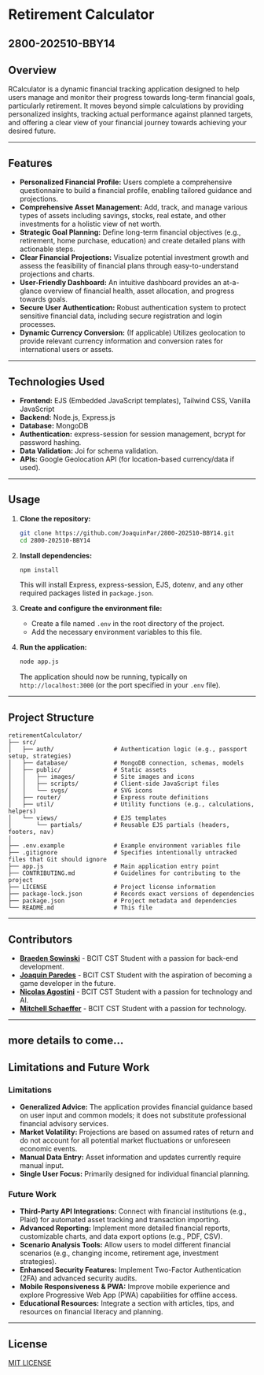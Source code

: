 # Retirement Calculator
## 2800-202510-BBY14

## Overview

RCalculator is a dynamic financial tracking application designed to help users manage and monitor their progress towards long-term financial goals, particularly retirement. It moves beyond simple calculations by providing personalized insights, tracking actual performance against planned targets, and offering a clear view of your financial journey towards achieving your desired future.

---

## Features

- **Personalized Financial Profile:** Users complete a comprehensive questionnaire to build a financial profile, enabling tailored guidance and projections.
- **Comprehensive Asset Management:** Add, track, and manage various types of assets including savings, stocks, real estate, and other investments for a holistic view of net worth.
- **Strategic Goal Planning:** Define long-term financial objectives (e.g., retirement, home purchase, education) and create detailed plans with actionable steps.
- **Clear Financial Projections:** Visualize potential investment growth and assess the feasibility of financial plans through easy-to-understand projections and charts.
- **User-Friendly Dashboard:** An intuitive dashboard provides an at-a-glance overview of financial health, asset allocation, and progress towards goals.
- **Secure User Authentication:** Robust authentication system to protect sensitive financial data, including secure registration and login processes.
- **Dynamic Currency Conversion:** (If applicable) Utilizes geolocation to provide relevant currency information and conversion rates for international users or assets.

---

## Technologies Used

- **Frontend:** EJS (Embedded JavaScript templates), Tailwind CSS, Vanilla JavaScript
- **Backend:** Node.js, Express.js
- **Database:** MongoDB
- **Authentication:** express-session for session management, bcrypt for password hashing.
- **Data Validation:** Joi for schema validation.
- **APIs:** Google Geolocation API (for location-based currency/data if used).

---

## Usage

1. **Clone the repository:**
   ```bash
   git clone https://github.com/JoaquinPar/2800-202510-BBY14.git
   cd 2800-202510-BBY14
   ```

2. **Install dependencies:**
   ```bash
   npm install
   ```
   This will install Express, express-session, EJS, dotenv, and any other required packages listed in `package.json`.

3. **Create and configure the environment file:**
   - Create a file named `.env` in the root directory of the project.
   - Add the necessary environment variables to this file.

4. **Run the application:**
   ```bash
   node app.js
   ```
   The application should now be running, typically on `http://localhost:3000` (or the port specified in your `.env` file).

---

## Project Structure

```
retirementCalculator/
├── src/
│   ├── auth/                 # Authentication logic (e.g., passport setup, strategies)
│   ├── database/             # MongoDB connection, schemas, models
│   ├── public/               # Static assets
│   │   ├── images/           # Site images and icons
│   │   ├── scripts/          # Client-side JavaScript files
│   │   └── svgs/             # SVG icons
│   ├── router/               # Express route definitions
│   ├── util/                 # Utility functions (e.g., calculations, helpers)
│   └── views/                # EJS templates
│       └── partials/         # Reusable EJS partials (headers, footers, nav)
│
├── .env.example              # Example environment variables file
├── .gitignore                # Specifies intentionally untracked files that Git should ignore
├── app.js                    # Main application entry point
├── CONTRIBUTING.md           # Guidelines for contributing to the project
├── LICENSE                   # Project license information
├── package-lock.json         # Records exact versions of dependencies
├── package.json              # Project metadata and dependencies
└── README.md                 # This file
```

---

## Contributors
- **[Braeden Sowinski](https://github.com/SowinskiBraeden)** - BCIT CST Student with a passion for back-end development.
- **[Joaquin Paredes](https://github.com/JoaquinPar)** - BCIT CST Student with the aspiration of becoming a game developer in the future.
- **[Nicolas Agostini](https://github.com/nicoagostini)** - BCIT CST Student with a passion for technology and AI.
- **[Mitchell Schaeffer](https://github.com/knighthawk4227)** - BCIT CST Student with a passion for technology.

---
## more details to come...

## Limitations and Future Work

### Limitations

- **Generalized Advice:** The application provides financial guidance based on user input and common models; it does not substitute professional financial advisory services.
- **Market Volatility:** Projections are based on assumed rates of return and do not account for all potential market fluctuations or unforeseen economic events.
- **Manual Data Entry:** Asset information and updates currently require manual input.
- **Single User Focus:** Primarily designed for individual financial planning.

### Future Work

- **Third-Party API Integrations:** Connect with financial institutions (e.g., Plaid) for automated asset tracking and transaction importing.
- **Advanced Reporting:** Implement more detailed financial reports, customizable charts, and data export options (e.g., PDF, CSV).
- **Scenario Analysis Tools:** Allow users to model different financial scenarios (e.g., changing income, retirement age, investment strategies).
- **Enhanced Security Features:** Implement Two-Factor Authentication (2FA) and advanced security audits.
- **Mobile Responsiveness & PWA:** Improve mobile experience and explore Progressive Web App (PWA) capabilities for offline access.
- **Educational Resources:** Integrate a section with articles, tips, and resources on financial literacy and planning.

---

## License

[MIT LICENSE](/LICENSE)
